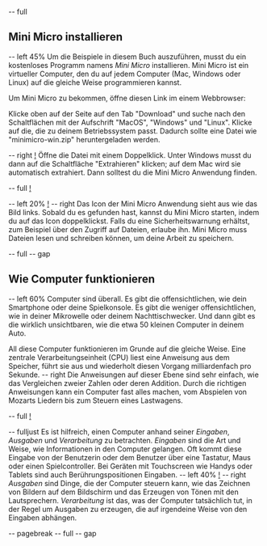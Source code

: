 -- full
## Mini Micro installieren

-- left 45%
Um die Beispiele in diesem Buch auszuführen, musst du ein kostenloses Programm namens *Mini Micro* installieren. Mini Micro ist ein virtueller Computer, den du auf jedem Computer (Mac, Windows oder Linux) auf die gleiche Weise programmieren kannst.

Um Mini Micro zu bekommen, öffne diesen Link im einem Webbrowser:

[](https://miniscript.org/MiniMicro)

Klicke oben auf der Seite auf den Tab "Download" und suche nach den Schaltflächen mit der Aufschrift "MacOS", "Windows" und "Linux". Klicke auf die, die zu deinem Betriebssystem passt. Dadurch sollte eine Datei wie "minimicro-win.zip" heruntergeladen werden.

-- right
[!](p04-downloadPage.png)
Öffne die Datei mit einem Doppelklick. Unter Windows musst du dann auf die Schaltfläche "Extrahieren" klicken; auf dem Mac wird sie automatisch extrahiert. Dann solltest du die Mini Micro Anwendung finden.

-- full
[!](p04-extract.png)

-- left 20%
[!](p04-MiniMicro-icon.png)
-- right
Das Icon der Mini Micro Anwendung sieht aus wie das Bild links. Sobald du es gefunden hast, kannst du Mini Micro starten, indem du auf das Icon doppelklickst. Falls du eine Sicherheitswarnung erhältst, zum Beispiel über den Zugriff auf Dateien, erlaube ihn. Mini Micro muss Dateien lesen und schreiben können, um deine Arbeit zu speichern.

-- full
-- gap
## Wie Computer funktionieren
-- left 60%
Computer sind überall. Es gibt die offensichtlichen, wie dein Smartphone oder deine Spielkonsole. Es gibt die weniger offensichtlichen, wie in deiner Mikrowelle oder deinem Nachttischwecker. Und dann gibt es die wirklich unsichtbaren, wie die etwa 50 kleinen Computer in deinem Auto.

All diese Computer funktionieren im Grunde auf die gleiche Weise. Eine zentrale Verarbeitungseinheit (CPU) liest eine Anweisung aus dem Speicher, führt sie aus und wiederholt diesen Vorgang milliardenfach pro Sekunde.
-- right
Die Anweisungen auf dieser Ebene sind sehr einfach, wie das Vergleichen zweier Zahlen oder deren Addition. Durch die richtigen Anweisungen kann ein Computer fast alles machen, vom Abspielen von Mozarts Liedern bis zum Steuern eines Lastwagens.

-- full
[!](p04-everywhere.png)

-- fulljust
Es ist hilfreich, einen Computer anhand seiner _Eingaben_, _Ausgaben_ und _Verarbeitung_ zu betrachten.
*Eingaben* sind die Art und Weise, wie Informationen in den Computer gelangen. Oft kommt diese Eingabe von der Benutzerin oder dem Benutzer über eine Tastatur, Maus oder einen Spielcontroller. Bei Geräten mit Touchscreen wie Handys oder Tablets sind auch Berührungspositionen Eingaben.
-- left 40%
[!](p04-turtleGfx.png)
-- right
*Ausgaben* sind Dinge, die der Computer steuern kann, wie das Zeichnen von Bildern auf dem Bildschirm und das Erzeugen von Tönen mit den Lautsprechern.
*Verarbeitung* ist das, was der Computer tatsächlich tut, in der Regel um Ausgaben zu erzeugen, die auf irgendeine Weise von den Eingaben abhängen.

-- pagebreak
-- full
-- gap